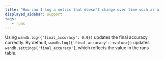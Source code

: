 ```yaml
---
title: "How can I log a metric that doesn't change over time such as a final evaluation accuracy?"
displayed_sidebar: support
tags:
   - runs
---
```

Using `wandb.log({'final_accuracy': 0.9})` updates the final accuracy correctly. By default, `wandb.log({'final_accuracy': <value>})` updates `wandb.settings['final_accuracy']`, which reflects the value in the runs table.